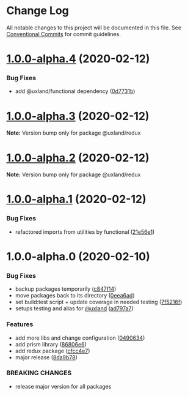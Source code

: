 # Change Log

All notable changes to this project will be documented in this file.
See [Conventional Commits](https://conventionalcommits.org) for commit guidelines.

# [1.0.0-alpha.4](https://github.com/uxland/uxland/compare/@uxland/redux@1.0.0-alpha.3...@uxland/redux@1.0.0-alpha.4) (2020-02-12)


### Bug Fixes

* add @uxland/functional dependency ([0d7731b](https://github.com/uxland/uxland/commit/0d7731b317b1305eb12824db090f5c585d980543))





# [1.0.0-alpha.3](https://github.com/uxland/uxland/compare/@uxland/redux@1.0.0-alpha.2...@uxland/redux@1.0.0-alpha.3) (2020-02-12)

**Note:** Version bump only for package @uxland/redux





# [1.0.0-alpha.2](https://github.com/uxland/uxland/compare/@uxland/redux@1.0.0-alpha.1...@uxland/redux@1.0.0-alpha.2) (2020-02-12)

**Note:** Version bump only for package @uxland/redux





# [1.0.0-alpha.1](https://github.com/uxland/uxland/compare/@uxland/redux@1.0.0-alpha.0...@uxland/redux@1.0.0-alpha.1) (2020-02-12)


### Bug Fixes

* refactored imports from utilities by functional ([21e56e1](https://github.com/uxland/uxland/commit/21e56e1160b66ee91fcb8c5db60af6512481ad0e))





# 1.0.0-alpha.0 (2020-02-10)


### Bug Fixes

* backup packages temporarily ([c847f14](https://github.com/uxland/uxland/commit/c847f142017fe0e82aa1878eac8f5b85f53e1a64))
* move packages back to its directory ([0eea6ad](https://github.com/uxland/uxland/commit/0eea6adfd92ba174c19df1314232f85aa8b58af2))
* set build:test script + update coverage in needed testing ([7f5216f](https://github.com/uxland/uxland/commit/7f5216fc89a02ac321b28beefee390ef8a920198))
* setups testing and alias for [@uxland](https://github.com/uxland) ([ad797a7](https://github.com/uxland/uxland/commit/ad797a7538352ea350c732dad118a4e0db7b9923))


### Features

* add more libs and change configuration ([0490634](https://github.com/uxland/uxland/commit/04906342ddbeebeb8c845fe89bfb4daf91ecf106))
* add prism library ([86806e6](https://github.com/uxland/uxland/commit/86806e64e5db580871883b144361b10cf5dbe0d2))
* add redux package ([cfcc4e7](https://github.com/uxland/uxland/commit/cfcc4e7f2b73f94658157bdd62f07f7355361183))
* major release ([8da9b78](https://github.com/uxland/uxland/commit/8da9b78b9bbf4965feaeaa583f39e5ede9374d5a))


### BREAKING CHANGES

* release major version for all packages
